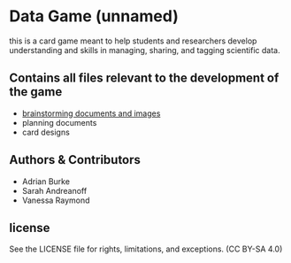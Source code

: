 # Data Game (unnamed)

this is a card game meant to help students and researchers develop understanding and skills in managing, sharing, and tagging scientific data.

## Contains all files relevant to the development of the game

* [brainstorming documents and images](https://github.com/acep-uaf/data-game/tree/main/brainstorming)
* planning documents
* card designs

## Authors & Contributors

* Adrian Burke
* Sarah Andreanoff
* Vanessa Raymond

## license

See the LICENSE file for rights, limitations, and exceptions. (CC BY-SA 4.0)
